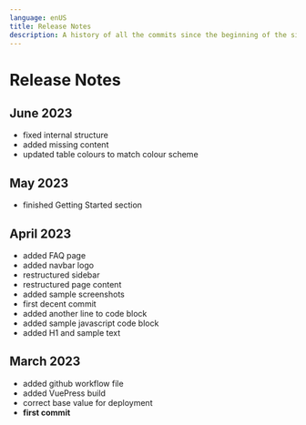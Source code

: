 ```yaml
---
language: enUS
title: Release Notes
description: A history of all the commits since the beginning of the site's existence.
---
```


# Release Notes

## June 2023

- fixed internal structure
- added missing content
- updated table colours to match colour scheme

## May 2023

- finished Getting Started section

## April 2023

- added FAQ page
- added navbar logo
- restructured sidebar
- restructured page content
- added sample screenshots
- first decent commit
- added another line to code block
- added sample javascript code block
- added H1 and sample text

## March 2023

- added github workflow file
- added VuePress build
- correct base value for deployment
- **first commit**